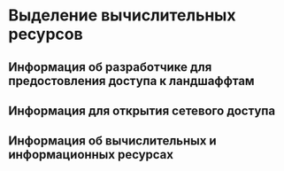 # Выделение вычислительных ресурсов

## Информация об разработчике для предостовления доступа к ландшаффтам

## Информация для открытия сетевого доступа

## Информация об вычислительных и информационных ресурсах


